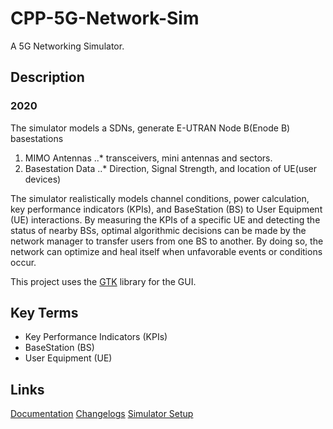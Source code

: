 # CPP-5G-Network-Sim

A 5G Networking Simulator.

## Description

### 2020
The simulator models a SDNs, generate E-UTRAN Node B(Enode B) basestations
1. MIMO Antennas 
..* transceivers, mini antennas and sectors.
2. Basestation Data
..* Direction, Signal Strength, and location of UE(user devices)

The simulator realistically models channel conditions, power calculation, key performance indicators (KPIs), and BaseStation (BS) to User Equipment (UE) interactions. By measuring the KPIs of a specific UE and detecting the status of nearby BSs, optimal algorithmic decisions can be made by the network manager to transfer users from one BS to another. By doing so, the network can optimize and heal itself when unfavorable events or conditions occur.

This project uses the [GTK](https://www.gtk.org/) library for the GUI.

## Key Terms

+ Key Performance Indicators (KPIs)
+ BaseStation (BS)
+ User Equipment (UE)

## Links

[Documentation](https://github.com/cpptromar/CPP-5G-Network-Sim/tree/master/doc/Documentation)
[Changelogs](https://github.com/cpptromar/CPP-5G-Network-Sim/tree/master/doc/Changelogs)
[Simulator Setup](https://github.com/cpptromar/CPP-5G-Network-Sim/tree/master/doc/Documentation/Simulator_Setup.docx)
